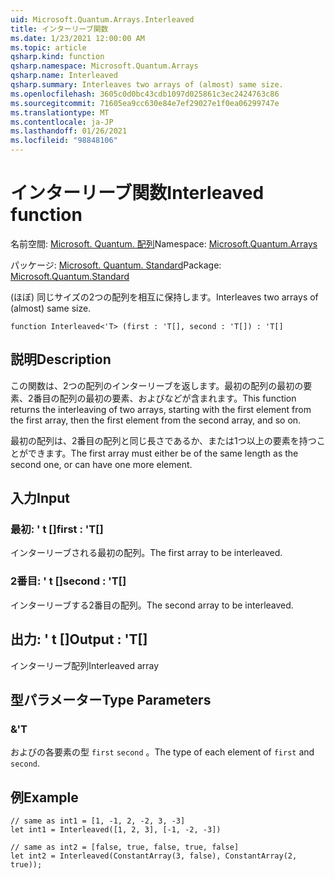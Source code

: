 ```yaml
---
uid: Microsoft.Quantum.Arrays.Interleaved
title: インターリーブ関数
ms.date: 1/23/2021 12:00:00 AM
ms.topic: article
qsharp.kind: function
qsharp.namespace: Microsoft.Quantum.Arrays
qsharp.name: Interleaved
qsharp.summary: Interleaves two arrays of (almost) same size.
ms.openlocfilehash: 3605c0d0bc43cdb1097d025861c3ec2424763c86
ms.sourcegitcommit: 71605ea9cc630e84e7ef29027e1f0ea06299747e
ms.translationtype: MT
ms.contentlocale: ja-JP
ms.lasthandoff: 01/26/2021
ms.locfileid: "98848106"
---
```

# <a name="interleaved-function"></a><span data-ttu-id="46389-102">インターリーブ関数</span><span class="sxs-lookup"><span data-stu-id="46389-102">Interleaved function</span></span>

<span data-ttu-id="46389-103">名前空間: [Microsoft. Quantum. 配列](xref:Microsoft.Quantum.Arrays)</span><span class="sxs-lookup"><span data-stu-id="46389-103">Namespace: [Microsoft.Quantum.Arrays](xref:Microsoft.Quantum.Arrays)</span></span>

<span data-ttu-id="46389-104">パッケージ: [Microsoft. Quantum. Standard](https://nuget.org/packages/Microsoft.Quantum.Standard)</span><span class="sxs-lookup"><span data-stu-id="46389-104">Package: [Microsoft.Quantum.Standard](https://nuget.org/packages/Microsoft.Quantum.Standard)</span></span>


<span data-ttu-id="46389-105">(ほぼ) 同じサイズの2つの配列を相互に保持します。</span><span class="sxs-lookup"><span data-stu-id="46389-105">Interleaves two arrays of (almost) same size.</span></span>

```qsharp
function Interleaved<'T> (first : 'T[], second : 'T[]) : 'T[]
```


## <a name="description"></a><span data-ttu-id="46389-106">説明</span><span class="sxs-lookup"><span data-stu-id="46389-106">Description</span></span>

<span data-ttu-id="46389-107">この関数は、2つの配列のインターリーブを返します。最初の配列の最初の要素、2番目の配列の最初の要素、およびなどが含まれます。</span><span class="sxs-lookup"><span data-stu-id="46389-107">This function returns the interleaving of two arrays, starting with the first element from the first array, then the first element from the second array, and so on.</span></span>

<span data-ttu-id="46389-108">最初の配列は、2番目の配列と同じ長さであるか、または1つ以上の要素を持つことができます。</span><span class="sxs-lookup"><span data-stu-id="46389-108">The first array must either be of the same length as the second one, or can have one more element.</span></span>

## <a name="input"></a><span data-ttu-id="46389-109">入力</span><span class="sxs-lookup"><span data-stu-id="46389-109">Input</span></span>

### <a name="first--t"></a><span data-ttu-id="46389-110">最初: ' t []</span><span class="sxs-lookup"><span data-stu-id="46389-110">first : 'T[]</span></span>

<span data-ttu-id="46389-111">インターリーブされる最初の配列。</span><span class="sxs-lookup"><span data-stu-id="46389-111">The first array to be interleaved.</span></span>


### <a name="second--t"></a><span data-ttu-id="46389-112">2番目: ' t []</span><span class="sxs-lookup"><span data-stu-id="46389-112">second : 'T[]</span></span>

<span data-ttu-id="46389-113">インターリーブする2番目の配列。</span><span class="sxs-lookup"><span data-stu-id="46389-113">The second array to be interleaved.</span></span>



## <a name="output--t"></a><span data-ttu-id="46389-114">出力: ' t []</span><span class="sxs-lookup"><span data-stu-id="46389-114">Output : 'T[]</span></span>

<span data-ttu-id="46389-115">インターリーブ配列</span><span class="sxs-lookup"><span data-stu-id="46389-115">Interleaved array</span></span>

## <a name="type-parameters"></a><span data-ttu-id="46389-116">型パラメーター</span><span class="sxs-lookup"><span data-stu-id="46389-116">Type Parameters</span></span>

### <a name="t"></a><span data-ttu-id="46389-117">&</span><span class="sxs-lookup"><span data-stu-id="46389-117">'T</span></span>

<span data-ttu-id="46389-118">およびの各要素の型 `first` `second` 。</span><span class="sxs-lookup"><span data-stu-id="46389-118">The type of each element of `first` and `second`.</span></span>

## <a name="example"></a><span data-ttu-id="46389-119">例</span><span class="sxs-lookup"><span data-stu-id="46389-119">Example</span></span>

```qsharp
// same as int1 = [1, -1, 2, -2, 3, -3]
let int1 = Interleaved([1, 2, 3], [-1, -2, -3])

// same as int2 = [false, true, false, true, false]
let int2 = Interleaved(ConstantArray(3, false), ConstantArray(2, true));
```